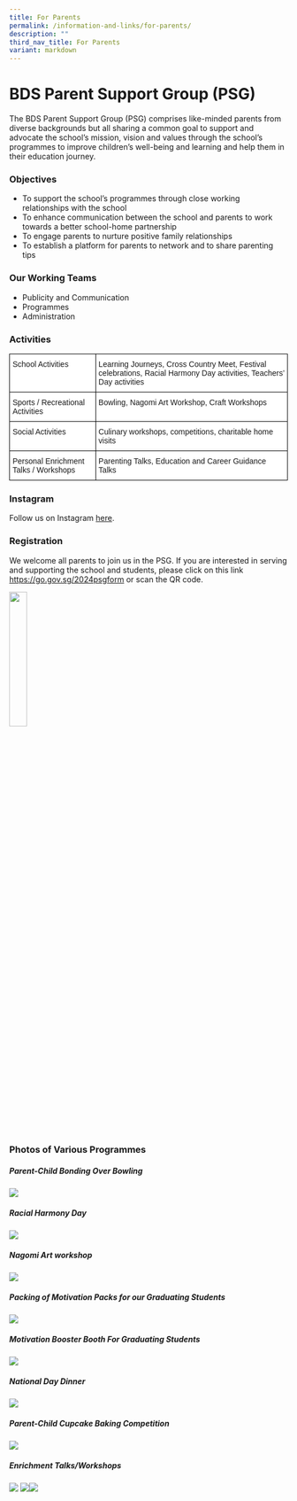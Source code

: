 ```yaml
---
title: For Parents
permalink: /information-and-links/for-parents/
description: ""
third_nav_title: For Parents
variant: markdown
---
```

BDS Parent Support Group (PSG)
===========

The BDS Parent Support Group (PSG) comprises like-minded parents from diverse backgrounds but all sharing a common goal to support and advocate the school’s mission, vision and values through the school’s programmes to improve children’s well-being and learning and help them in their education journey.

### Objectives

*   To support the school’s programmes through close working relationships with the school
*   To enhance communication between the school and parents to work towards a better school-home partnership
*   To engage parents to nurture positive family relationships
*   To establish a platform for parents to network and to share parenting tips

### Our Working Teams

*   Publicity and Communication
*   Programmes
*   Administration

### Activities

<style type="text/css">
.tg  {border-collapse:collapse;border-spacing:0;}
.tg td{border-color:black;border-style:solid;border-width:1px;font-family:Arial, sans-serif;font-size:14px;
  overflow:hidden;padding:10px 5px;word-break:normal;}
.tg th{border-color:black;border-style:solid;border-width:1px;font-family:Arial, sans-serif;font-size:14px;
  font-weight:normal;overflow:hidden;padding:10px 5px;word-break:normal;}
.tg .tg-ktyi{background-color:#FFF;text-align:left;vertical-align:top}
</style>
<table class="tg">
<thead>
  <tr>
    <th class="tg-ktyi"><span style="background-color:transparent">School Activities</span></th>
    <th class="tg-ktyi"><span style="background-color:transparent">Learning Journeys, Cross Country Meet, Festival celebrations, Racial Harmony Day activities, Teachers’ Day activities </span></th>
  </tr>
</thead>
<tbody>
  <tr>
    <td class="tg-ktyi"><span style="background-color:transparent">Sports / Recreational Activities</span></td>
    <td class="tg-ktyi"><span style="background-color:transparent">Bowling, Nagomi Art Workshop, Craft Workshops</span></td>
  </tr>
  <tr>
    <td class="tg-ktyi"><span style="background-color:transparent">Social Activities</span></td>
    <td class="tg-ktyi"><span style="background-color:transparent">Culinary workshops, competitions, charitable home visits </span></td>
  </tr>
  <tr>
    <td class="tg-ktyi"><span style="background-color:transparent">Personal Enrichment Talks / Workshops</span></td>
    <td class="tg-ktyi"><span style="background-color:transparent">Parenting Talks, Education and Career Guidance Talks</span></td>
  </tr>
</tbody>
</table>

### Instagram

Follow us on Instagram&nbsp;[here](https://go.gov.sg/bds-psg).

### Registration

We welcome all parents to join us in the PSG. If you are interested in serving and supporting the school and students, please click on this link https://go.gov.sg/2024psgform or scan the QR code. 

<img src="/images/For%20Parents10.jpg" style="width:25%">

### Photos of Various Programmes

##### **Parent-Child Bonding Over Bowling**
![](/images/Partnerships/PSG/parent-child%20bonding%20over%20bonding.jpg)

##### **Racial Harmony Day**
![](/images/Partnerships/PSG/racial%20harmony%20day.jpg)

##### **Nagomi Art workshop**
![](/images/Partnerships/PSG/nagomi%20art%20workshop.jpg)

##### **Packing of Motivation Packs for our Graduating Students**
![](/images/Partnerships/PSG/packing%20of%20motivation%20packs%20for%20our%20graduating%20students.jpg)

##### **Motivation Booster Booth For Graduating Students**
![](/images/Partnerships/PSG/motivation%20booster%20booth%20for%20graduating%20students.jpg)

##### **National Day Dinner**
![](/images/Partnerships/PSG/national%20day%20dinner.jpg)

##### **Parent-Child Cupcake Baking Competition**
![](/images/Partnerships/PSG/parent-child%20cupcake%20baking%20competition.jpg)

##### **Enrichment Talks/Workshops**
![](/images/Partnerships/PSG/PSG1.jpg)
![](/images/Partnerships/PSG/PSG2.jpg)![](/images/Partnerships/PSG/psg%203A.jpg)
